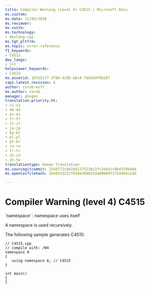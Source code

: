 ```yaml
---
title: Compiler Warning (level 4) C4515 | Microsoft Docs
ms.custom: 
ms.date: 11/04/2016
ms.reviewer: 
ms.suite: 
ms.technology:
- devlang-cpp
ms.tgt_pltfrm: 
ms.topic: error-reference
f1_keywords:
- C4515
dev_langs:
- C++
helpviewer_keywords:
- C4515
ms.assetid: 167b5177-3f89-418b-b6c8-7de634f6b28f
caps.latest.revision: 6
author: corob-msft
ms.author: corob
manager: ghogen
translation.priority.ht:
- cs-cz
- de-de
- es-es
- fr-fr
- it-it
- ja-jp
- ko-kr
- pl-pl
- pt-br
- ru-ru
- tr-tr
- zh-cn
- zh-tw
translationtype: Human Translation
ms.sourcegitcommit: 3168772cbb7e8127523bc2fc2da5cc9b4f59beb8
ms.openlocfilehash: 2be031d21cf838e368823da0066071fe9d04ce3b

---
```

# Compiler Warning (level 4) C4515
'namespace' : namespace uses itself  
  
 A namespace is used recursively.  
  
 The following sample generates C4515:  
  
```  
// C4515.cpp  
// compile with: /W4  
namespace A  
{  
   using namespace A; // C4515  
}  
  
int main()  
{  
}  
```


<!--HONumber=Jan17_HO2-->


